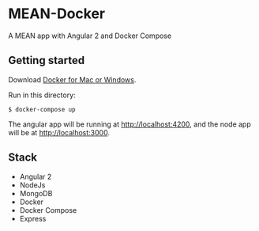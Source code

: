 MEAN-Docker
=========

A MEAN app with Angular 2 and Docker Compose

Getting started
---------------

Download [Docker for Mac or Windows](https://www.docker.com).

Run in this directory:

    $ docker-compose up

The angular app will be running at [http://localhost:4200](http://localhost:4200), and the node app will be at [http://localhost:3000](http://localhost:3000).

Stack
-----

* Angular 2
* NodeJs
* MongoDB
* Docker
* Docker Compose
* Express

